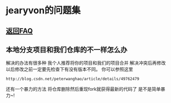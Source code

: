 
jearyvon的问题集
====

[返回FAQ](http://wiki.turingca.com#FAQ.md)
----

本地分支项目和我们仓库的不一样怎么办
----

解决的办法有很多种
我个人推荐将你的项目和我们的项目合并 解决冲突后再修改
以后修改之前一定要先检查下有没有版本不同。
你可以参照这里
```
http://blog.csdn.net/peterwanghao/article/details/49762479

```
还有一个暴力的方法
将仓库删除然后重现fork就获得最新的代码了
是不是简单暴力~!
